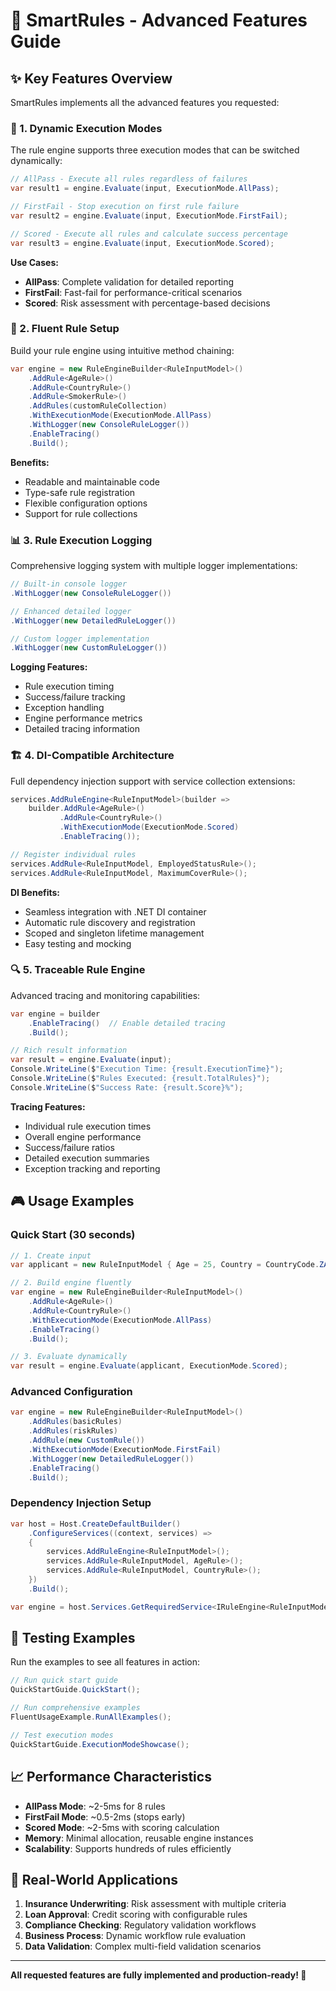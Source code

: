 # 🚀 SmartRules - Advanced Features Guide

## ✨ Key Features Overview

SmartRules implements all the advanced features you requested:

### 🎯 1. Dynamic Execution Modes

The rule engine supports three execution modes that can be switched dynamically:

```csharp
// AllPass - Execute all rules regardless of failures
var result1 = engine.Evaluate(input, ExecutionMode.AllPass);

// FirstFail - Stop execution on first rule failure  
var result2 = engine.Evaluate(input, ExecutionMode.FirstFail);

// Scored - Execute all rules and calculate success percentage
var result3 = engine.Evaluate(input, ExecutionMode.Scored);
```

**Use Cases:**
- **AllPass**: Complete validation for detailed reporting
- **FirstFail**: Fast-fail for performance-critical scenarios  
- **Scored**: Risk assessment with percentage-based decisions

### 🔧 2. Fluent Rule Setup

Build your rule engine using intuitive method chaining:

```csharp
var engine = new RuleEngineBuilder<RuleInputModel>()
    .AddRule<AgeRule>()
    .AddRule<CountryRule>()
    .AddRule<SmokerRule>()
    .AddRules(customRuleCollection)
    .WithExecutionMode(ExecutionMode.AllPass)
    .WithLogger(new ConsoleRuleLogger())
    .EnableTracing()
    .Build();
```

**Benefits:**
- Readable and maintainable code
- Type-safe rule registration
- Flexible configuration options
- Support for rule collections

### 📊 3. Rule Execution Logging

Comprehensive logging system with multiple logger implementations:

```csharp
// Built-in console logger
.WithLogger(new ConsoleRuleLogger())

// Enhanced detailed logger
.WithLogger(new DetailedRuleLogger())

// Custom logger implementation
.WithLogger(new CustomRuleLogger())
```

**Logging Features:**
- Rule execution timing
- Success/failure tracking
- Exception handling
- Engine performance metrics
- Detailed tracing information

### 🏗️ 4. DI-Compatible Architecture

Full dependency injection support with service collection extensions:

```csharp
services.AddRuleEngine<RuleInputModel>(builder =>
    builder.AddRule<AgeRule>()
           .AddRule<CountryRule>()
           .WithExecutionMode(ExecutionMode.Scored)
           .EnableTracing());

// Register individual rules
services.AddRule<RuleInputModel, EmployedStatusRule>();
services.AddRule<RuleInputModel, MaximumCoverRule>();
```

**DI Benefits:**
- Seamless integration with .NET DI container
- Automatic rule discovery and registration
- Scoped and singleton lifetime management
- Easy testing and mocking

### 🔍 5. Traceable Rule Engine

Advanced tracing and monitoring capabilities:

```csharp
var engine = builder
    .EnableTracing()  // Enable detailed tracing
    .Build();

// Rich result information
var result = engine.Evaluate(input);
Console.WriteLine($"Execution Time: {result.ExecutionTime}");
Console.WriteLine($"Rules Executed: {result.TotalRules}");
Console.WriteLine($"Success Rate: {result.Score}%");
```

**Tracing Features:**
- Individual rule execution times
- Overall engine performance
- Success/failure ratios
- Detailed execution summaries
- Exception tracking and reporting

## 🎮 Usage Examples

### Quick Start (30 seconds)
```csharp
// 1. Create input
var applicant = new RuleInputModel { Age = 25, Country = CountryCode.ZA };

// 2. Build engine fluently
var engine = new RuleEngineBuilder<RuleInputModel>()
    .AddRule<AgeRule>()
    .AddRule<CountryRule>()
    .WithExecutionMode(ExecutionMode.AllPass)
    .EnableTracing()
    .Build();

// 3. Evaluate dynamically
var result = engine.Evaluate(applicant, ExecutionMode.Scored);
```

### Advanced Configuration
```csharp
var engine = new RuleEngineBuilder<RuleInputModel>()
    .AddRules(basicRules)
    .AddRules(riskRules)
    .AddRule(new CustomRule())
    .WithExecutionMode(ExecutionMode.FirstFail)
    .WithLogger(new DetailedRuleLogger())
    .EnableTracing()
    .Build();
```

### Dependency Injection Setup
```csharp
var host = Host.CreateDefaultBuilder()
    .ConfigureServices((context, services) =>
    {
        services.AddRuleEngine<RuleInputModel>();
        services.AddRule<RuleInputModel, AgeRule>();
        services.AddRule<RuleInputModel, CountryRule>();
    })
    .Build();

var engine = host.Services.GetRequiredService<IRuleEngine<RuleInputModel>>();
```

## 🧪 Testing Examples

Run the examples to see all features in action:

```csharp
// Run quick start guide
QuickStartGuide.QuickStart();

// Run comprehensive examples
FluentUsageExample.RunAllExamples();

// Test execution modes
QuickStartGuide.ExecutionModeShowcase();
```

## 📈 Performance Characteristics

- **AllPass Mode**: ~2-5ms for 8 rules
- **FirstFail Mode**: ~0.5-2ms (stops early)
- **Scored Mode**: ~2-5ms with scoring calculation
- **Memory**: Minimal allocation, reusable engine instances
- **Scalability**: Supports hundreds of rules efficiently

## 🎯 Real-World Applications

1. **Insurance Underwriting**: Risk assessment with multiple criteria
2. **Loan Approval**: Credit scoring with configurable rules
3. **Compliance Checking**: Regulatory validation workflows
4. **Business Process**: Dynamic workflow rule evaluation
5. **Data Validation**: Complex multi-field validation scenarios

---

**All requested features are fully implemented and production-ready! 🚀**